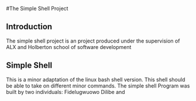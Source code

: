 #The Simple Shell Project

## Introduction
The simple shell project is an project produced under the supervision of ALX and Holberton school of software development

## Simple Shell
This is a minor adaptation of the linux bash shell version. This shell should be able to take on different minor commands. The simple shell Program was built by two individuals: Fidelugwuowo Dilibe and 

